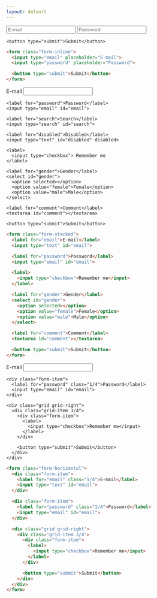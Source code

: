 ```yaml
---
layout: default
---
```


<div class="example">
  <form class="form-inline">
    <input type="email" placeholder="E-mail">
    <input type="password" placeholder="Password">

    <button type="submit">Submit</button>
  </form>
</div>

```html
<form class="form-inline">
  <input type="email" placeholder="E-mail">
  <input type="password" placeholder="Password">

  <button type="submit">Submit</button>
</form>
```

<div class="example">
  <form class="form-stacked">
    <label for="email">E-mail</label>
    <input type="text" id="email">

    <label for="password">Password</label>
    <input type="email" id="email">

    <label for="search">Search</label>
    <input type="search" id="search">

    <label for="disabled">Disabled</label>
    <input type="text" id="disabled" disabled>

    <label>
      <input type="checkbox"> Remember me
    </label>

    <label for="gender">Gender</label>
    <select id="gender">
      <option selected></option>
      <option value="female">Female</option>
      <option value="male">Male</option>
    </select>

    <label for="comment">Comment</label>
    <textarea id="comment"></textarea>

    <button type="submit">Submit</button>
  </form>
</div>

```html
<form class="form-stacked">
  <label for="email">E-mail</label>
  <input type="text" id="email">

  <label for="password">Password</label>
  <input type="email" id="email">

  <label>
    <input type="checkbox">Remember me</input>
  </label>

  <label for="gender">Gender</label>
  <select id="gender">
    <option selected></option>
    <option value="female">Female</option>
    <option value="male">Male</option>
  </select>

  <label for="comment">Comment</label>
  <textarea id="comment"></textarea>

  <button type="submit">Submit</button>
</form>
```

<div class="example">
  <form class="form-horizontal">
    <div class="form-item">
      <label for="email" class="1/4">E-mail</label>
      <input type="text" id="email">
    </div>

    <div class="form-item">
      <label for="password" class="1/4">Password</label>
      <input type="email" id="email">
    </div>

    <div class="grid grid-right">
      <div class="grid-item 3/4">
        <div class="form-item">
          <label>
            <input type="checkbox">Remember me</input>
          </label>
        </div>

        <button type="submit">Submit</button>
      </div>
    </div>
  </form>
</div>

```html
<form class="form-horizontal">
  <div class="form-item">
    <label for="email" class="1/4">E-mail</label>
    <input type="text" id="email">
  </div>

  <div class="form-item">
    <label for="password" class="1/4">Password</label>
    <input type="email" id="email">
  </div>

  <div class="grid grid-right">
    <div class="grid-item 3/4">
      <div class="form-item">
        <label>
          <input type="checkbox">Remember me</input>
        </label>
      </div>

      <button type="submit">Submit</button>
    </div>
  </div>
</form>
```
